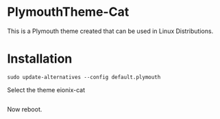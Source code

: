 # PlymouthTheme-Cat
This is a Plymouth theme created that can be used in Linux Distributions.

# Installation

```sudo update-alternatives --install /usr/share/plymouth/themes/default.plymouth default.plymouth /usr/share/lib/plymouth/themes/PlymouthTheme-Cat/eionix-cat.plymouth 100
sudo update-alternatives --config default.plymouth
```


Select the theme eionix-cat


```sudo update-initramfs -u
```


Now reboot.

